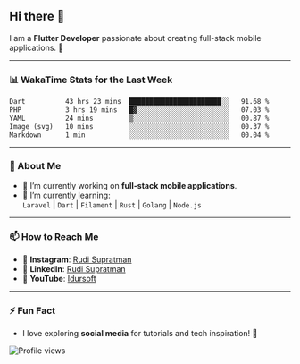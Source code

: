 ## Hi there 👋

I am a **Flutter Developer** passionate about creating full-stack mobile applications. 🚀

---

### 📊 WakaTime Stats for the Last Week
<!--START_SECTION:waka-->

```txt
Dart          43 hrs 23 mins  ███████████████████████░░   91.68 %
PHP           3 hrs 19 mins   █▓░░░░░░░░░░░░░░░░░░░░░░░   07.03 %
YAML          24 mins         ▒░░░░░░░░░░░░░░░░░░░░░░░░   00.87 %
Image (svg)   10 mins         ░░░░░░░░░░░░░░░░░░░░░░░░░   00.37 %
Markdown      1 min           ░░░░░░░░░░░░░░░░░░░░░░░░░   00.04 %
```

<!--END_SECTION:waka-->

---

### 🌱 About Me
- 🔭 I’m currently working on **full-stack mobile applications**.
- 🌱 I’m currently learning:  
  `Laravel` | `Dart` | `Filament` | `Rust` | `Golang` | `Node.js`

---

### 📫 How to Reach Me
- 💬 **Instagram**: [Rudi Supratman](https://www.instagram.com/rudisupratman97)  
- 💼 **LinkedIn**: [Rudi Supratman](https://www.linkedin.com/in/rudi-supratman-324233281)  
- 🎥 **YouTube**: [Idursoft](https://www.youtube.com/@adde5863)

---

### ⚡ Fun Fact
- I love exploring **social media** for tutorials and tech inspiration! 🎥

![Profile views](https://komarev.com/ghpvc/?username=idurgit&color=green)
